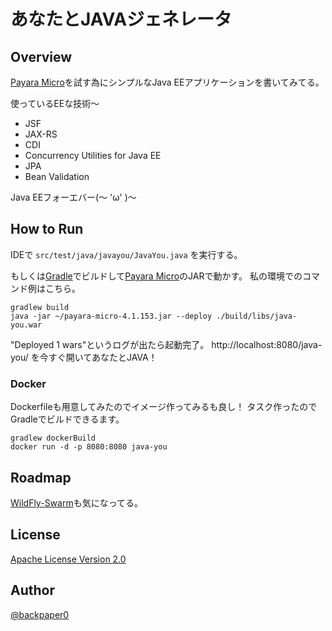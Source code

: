 あなたとJAVAジェネレータ
==================================================

## Overview

[Payara Micro](http://payara.co/home)を試す為にシンプルなJava EEアプリケーションを書いてみてる。

使っているEEな技術〜

* JSF
* JAX-RS
* CDI
* Concurrency Utilities for Java EE
* JPA
* Bean Validation

Java EEフォーエバー(～ 'ω' )～

## How to Run

IDEで `src/test/java/javayou/JavaYou.java` を実行する。

もしくは[Gradle](https://gradle.org/)でビルドして[Payara Micro](http://www.payara.co/introducing_payara_micro)のJARで動かす。
私の環境でのコマンド例はこちら。

```
gradlew build
java -jar ~/payara-micro-4.1.153.jar --deploy ./build/libs/java-you.war
```

"Deployed 1 wars"というログが出たら起動完了。
http://localhost:8080/java-you/ を今すぐ開いてあなたとJAVA！

### Docker

Dockerfileも用意してみたのでイメージ作ってみるも良し！
タスク作ったのでGradleでビルドできるます。

```
gradlew dockerBuild
docker run -d -p 8080:8080 java-you
```

## Roadmap

[WildFly-Swarm](https://github.com/wildfly-swarm/wildfly-swarm)も気になってる。

## License

[Apache License Version 2.0](apache.org/licenses/LICENSE-2.0.txt)

## Author

[@backpaper0](https://twitter.com/backpaper0)

